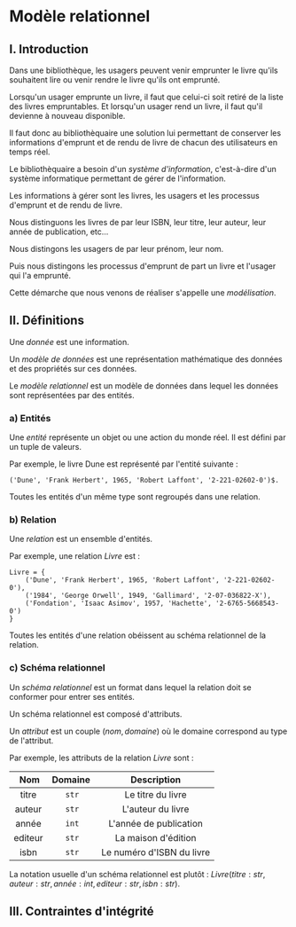 # Modèle relationnel

## I. Introduction

Dans une bibliothèque, les usagers peuvent venir emprunter le livre qu'ils souhaitent lire ou venir rendre le livre qu'ils ont emprunté.

Lorsqu'un usager emprunte un livre, il faut que celui-ci soit retiré de la liste des livres empruntables. Et lorsqu'un usager rend un livre, il faut qu'il devienne à nouveau disponible.

Il faut donc au bibliothèquaire une solution lui permettant de conserver les informations d'emprunt et de rendu de livre de chacun des utilisateurs en temps réel.

Le bibliothèquaire a besoin d'un *système d'information*, c'est-à-dire d'un système informatique permettant de gérer de l'information.

Les informations à gérer sont les livres, les usagers et les processus d'emprunt et de rendu de livre.

Nous distinguons les livres de par leur ISBN, leur titre, leur auteur, leur année de publication, etc...

Nous distingons les usagers de par leur prénom, leur nom.

Puis nous distingons les processus d'emprunt de part un livre et l'usager qui l'a emprunté.

Cette démarche que nous venons de réaliser s'appelle une *modélisation*.

## II. Définitions

Une *donnée* est une information.

Un *modèle de données* est une représentation mathématique des données et des propriétés sur ces données.

Le *modèle relationnel* est un modèle de données dans lequel les données sont représentées par des entités.

### a) Entités

Une *entité* représente un objet ou une action du monde réel. Il est défini par un tuple de valeurs.

Par exemple, le livre Dune est représenté par l'entité suivante : 

```
('Dune', 'Frank Herbert', 1965, 'Robert Laffont', '2-221-02602-0')$.
```

Toutes les entités d'un même type sont regroupés dans une relation.

### b) Relation

Une *relation* est un ensemble d'entités.

Par exemple, une relation $Livre$ est :

```
Livre = { 
    ('Dune', 'Frank Herbert', 1965, 'Robert Laffont', '2-221-02602-0'),
    ('1984', 'George Orwell', 1949, 'Gallimard', '2-07-036822-X'),
    ('Fondation', 'Isaac Asimov', 1957, 'Hachette', '2-6765-5668543-0')
}
```

Toutes les entités d'une relation obéissent au schéma relationnel de la relation.

### c) Schéma relationnel

Un *schéma relationnel* est un format dans lequel la relation doit se conformer pour entrer ses entités.

Un schéma relationnel est composé d'attributs.

Un *attribut* est un couple $(nom, domaine)$ où le domaine correspond au type de l'attribut.

Par exemple, les attributs de la relation $Livre$ sont :

| Nom | Domaine | Description |
| :---: | :---: | :---: |
| titre | `str` | Le titre du livre |
| auteur | `str` | L'auteur du livre |
| année | `int` | L'année de publication |
| editeur | `str` | La maison d'édition |
| isbn | `str` | Le numéro d'ISBN du livre |

La notation usuelle d'un schéma relationnel est plutôt : $Livre(titre : str, auteur : str, année : int, editeur : str, isbn : str)$.

## III. Contraintes d'intégrité








